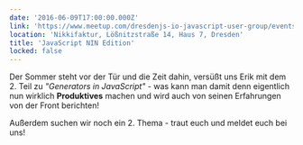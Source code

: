 ```yaml
---
date: '2016-06-09T17:00:00.000Z'
link: 'https://www.meetup.com/dresdenjs-io-javascript-user-group/events/rmvznlyvjbmb/'
location: 'Nikkifaktur, Lößnitzstraße 14, Haus 7, Dresden'
title: 'JavaScript NIN Edition'
locked: false
---
```

Der Sommer steht vor der Tür und die Zeit dahin, versüßt uns Erik mit dem 2\. Teil zu _"Generators in JavaScript"_ \- was kann man damit denn eigentlich nun wirklich **Produktives** machen und wird auch von seinen Erfahrungen von der Front berichten!

Außerdem suchen wir noch ein 2\. Thema - traut euch und meldet euch bei uns!

